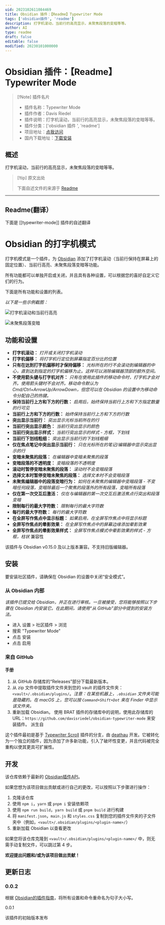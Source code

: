 ```yaml
---
uid: 2023102611084469
title: Obsidian 插件：【Readme】Typewriter Mode
tags: ['obsidian插件', 'readme']
description: 打字机滚动，当前行的高亮显示，未聚焦段落的变暗等等。
author: AI
type: readme
draft: false
editable: false
modified: 20230101000000
---
```


# Obsidian 插件：【Readme】Typewriter Mode

> [!Note] 插件名片
> - 插件名称：Typewriter Mode
> - 插件作者：Davis Riedel
> - 插件说明：打字机滚动，当前行的高亮显示，未聚焦段落的变暗等等。
> - 插件分类：['obsidian 插件 ', 'readme']
> - 项目地址：[点我访问](https://github.com/davisriedel/obsidian-typewriter-mode)
> - 国内下载地址：[下载安装](https://pkmer.cn/products/plugin/pluginMarket/?typewriter-mode)

## 概述

打字机滚动，当前行的高亮显示，未聚焦段落的变暗等等。

> [!tip] 原文出处
>
>下面自述文件的来源于 [Readme](https://ghproxy.net/https://raw.githubusercontent.com/davisriedel/obsidian-typewriter-mode/main/README.md)
>

---

## Readme(翻译）

下面是 [[typewriter-mode]] 插件的自述翻译

# Obsidian 的打字机模式

打字机模式是一个插件，为 [Obsidian](https://obsidian.md) 添加了打字机滚动（当前行保持在屏幕上的固定位置）、当前行高亮、未聚焦段落变暗等功能。

所有功能都可以单独开启或关闭，并且具有各种设置，可以根据您的喜好自定义它们的行为。

下面是所有功能和设置的列表。

_以下是一些示例截图：_

![打字机滚动和当前行高亮](https://github.com/davisriedel/obsidian-typewriter-mode/raw/main/demo/typewriter.gif)

![未聚焦段落变暗](https://github.com/davisriedel/obsidian-typewriter-mode/raw/main/demo/dimming.gif)

## 功能和设置

- **打字机滚动：** _打开或关闭打字机滚动_
- **打字机偏移：** _将打字机行定位到屏幕指定百分比的位置_
- **只有在达到打字机偏移时才保持偏移：** _光标所在的行不会滚动到编辑器的中心，直到达到指定的打字机偏移为止。这样可以消除编辑器顶部的额外空间。_
- **不使用箭头键与打字机对齐：** _只有在使用此插件的移动命令时，打字机才会对齐。使用箭头键时不会对齐。移动命令默认为 Cmd/Ctrl+ArrowUp/ArrowDown，但您可以在 Obsidian 的设置中为移动命令分配自己的热键。_
- **保持当前行上方和下方的行数：** _启用后，始终保持当前行上方和下方指定数量的行可见_
- **当前行上方和下方的行数：** _始终保持当前行上方和下方的行数_
- **突出显示当前行：** _突出显示光标当前所在的行_
- **当前行突出显示颜色：** _当前行突出显示的颜色_
- **当前行突出显示样式：** _当前行突出显示的样式_ - _方框，下划线_
- **当前行下划线粗细：** _突出显示当前行的下划线粗细_
- **仅在焦点笔记中突出显示当前行：** _只在光标所在的笔记/编辑器中显示突出显示的行_
- **变暗未聚焦的段落：** _在编辑器中变暗未聚焦的段落_
- **变暗段落的不透明度：** _变暗段落的不透明度_
- **滚动时暂停变暗未聚焦的段落：** _滚动时不会变暗段落_
- **选择文本时暂停变暗未聚焦的段落：** _选择文本时不会变暗段落_
- **未聚焦编辑器中的段落变暗行为：** _如何在未聚焦的编辑器中变暗段落_ - _不变暗任何段落，变暗除最后一个聚焦的段落外的所有段落，变暗所有段落_
- **仅在第一次交互后激活：** _仅在与编辑器的第一次交互后激活焦点行突出和段落变暗_
- **限制每行的最大字符数：** _限制每行的最大字符数_
- **每行的最大字符数：** _每行的最大字符数_
- **在全屏写作焦点中显示标题：** _如果启用，在全屏写作焦点中将显示标题_
- **全屏写作焦点的晕影效果：** _在全屏写作焦点中的屏幕边缘添加晕影效果_
- **全屏写作焦点的晕影效果样式：** _全屏写作焦点模式中晕影效果的样式_ - _方框，柱状_
兼容性

该插件与 Obsidian v0.15.0 及以上版本兼容。不支持旧版编辑器。

## 安装

要安装社区插件，请确保在 Obsidian 的设置中关闭“安全模式”。

### 从 Obsidian 内部

_该插件已提交给 Obsidian，并正在进行审核。一旦被接受，您将能够按照以下步骤在 Obsidian 内安装它。在此期间，请使用“从 GitHub”部分中提到的安装方法。_

<!-- 您可以通过以下步骤在Obsidian内安装此插件： -->

- 进入 设置 > 社区插件 > 浏览
- 搜索 "Typewriter Mode"
- 点击 安装
- 点击 启用

### 来自 GitHub

#### 手册

1. 从 GitHub 存储库的“Releases”部分下载最新版本。
2. 从 zip 文件中提取插件文件夹到您的 vault 的插件文件夹：`<vault>/.obsidian/plugins/`。_注意：在某些机器上，`.obsidian` 文件夹可能是隐藏的。在 macOS 上，您可以按 `Command+Shift+Dot` 来在 Finder 中显示该文件夹。_
3. 重新加载 Obsidian。
使用 BRAT 插件的存储库中的说明，使用此存储库的 URL：`https://github.com/davisriedel/obsidian-typewriter-mode` 来安装插件。
派生自

这个插件最初是基于 [Typewriter Scroll](https://github.com/deathau/cm-typewriter-scroll-obsidian) 插件的分支，由 [deathau](https://github.com/deathau) 开发。它被转化为一个独立的插件，因为添加了许多新功能，引入了破坏性变更，并且代码被完全重构以使其更具可扩展性。

## 开发

该仓库依赖于最新的 [Obsidian插件API](https://github.com/obsidianmd/obsidian-api)。

如果您想为该项目做出贡献或进行自己的更改，可以按照以下步骤进行操作：

1. 克隆该仓库
2. 使用 `npm i`，`yarn` 或 `pnpm i` 安装依赖项
3. 使用 `npm run build`，`yarn build` 或 `pnpm build` 进行构建
4. 将 `manifest.json`，`main.js` 和 `styles.css` 复制到您的插件文件夹的子文件夹中（例如，`<vault>/.obsidian/plugins/<plugin-name>/`）
5. 重新加载 Obsidian 以查看更改

如果您将该仓库克隆到 `<vault>/.obsidian/plugins/<plugin-name>/` 中，则无需手动复制文件，可以跳过第 4 步。

**欢迎提出问题和/或为该项目做出贡献！**

## 更新日志

### 0.0.2

根据 [Obsidian的插件指南](https://docs.obsidian.md/Plugins/Releasing/Plugin+guidelines#Use+sentence+case+in+UI)，将所有设置和命令重命名为句子大小写。

0.0.1

该插件的初始版本发布

